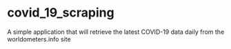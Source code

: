 # covid_19_scraping
A simple application that will retrieve the latest COVID-19 data daily from the worldometers.info site

